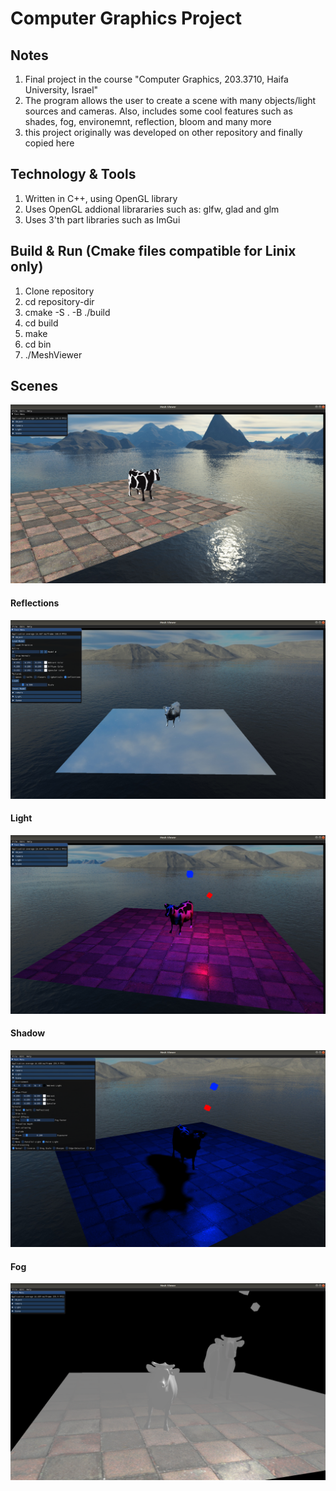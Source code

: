# Computer Graphics Project

## Notes
1. Final project in the course "Computer Graphics, 203.3710, Haifa University, Israel"
2. The program allows the user to create a scene with many objects/light sources and cameras. Also, includes some cool features such as shades, fog, environemnt, reflection, bloom and many more
3. this project originally was developed on other repository and finally copied here

## Technology & Tools
1. Written in C++, using OpenGL library
2. Uses OpenGL addional librararies such as: glfw, glad and glm
3. Uses 3'th part libraries such as ImGui

## Build & Run (Cmake files compatible for Linix only)
1. Clone repository</br>
2. cd repository-dir</br>
3. cmake -S . -B ./build</br>
4. cd build</br>
5. make</br>
6. cd bin</br>
7. ./MeshViewer</br>

## Scenes
![alt text](Photos/Scene_1.png "Title")
#### Reflections
![alt text](Photos/Scene_2.png "Title")
#### Light
![alt text](Photos/Scene_3.png "Title")
#### Shadow
![alt text](Photos/Scene_4.png "Title")
#### Fog
![alt text](Photos/Scene_5.png "Title")
